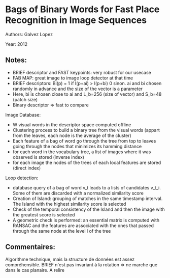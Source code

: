 # Bags of Binary Words for Fast Place Recognition in Image Sequences

Authors: Galvez Lopez

Year: 2012

Notes:
---
* BRIEF descriptor and FAST keypoints: very robust for our usecase 
* FAB MAP: great image to image loop detector at that time
* BRIEF descriptors: Bi(p) = 1 if I(p+ai) > I(p+bi) 0 sinon. ai and bi chosen randomly in advance and the size of the vector is a parameter
* Here, bi is chosen close to ai and L_b=256 (size of vector) and S_b=48 (patch size)
* Binary descriptor => fast to compare

Image Database:
* W visual words in the descriptor space computed offline
* Clustering process to build a binary tree from the visual words (appart from the leaves, each node is the average of the cluster)
* Each feature of a bag of word go through the tree from top to leaves going through the nodes that minimizes its hamming distance
* for each word in the vocabulary tree, a list of images where it was observed is stored (inverse index)
* for each image the nodes of the trees of each local features are stored (direct index)

Loop detection:
* database query of a bag of word v_t leads to a lists of candidates v_t_i. Some of them are discarded with a normalized similarity score
* Creation of Island: grouping of matches in the same timestamp interval. The Island with the highest similarity score is selected
* Check of the temporal consistency of the Island and then the image with the greatest score is selected
* A geometric check is performed: an essential matrix is computed with RANSAC and the features are associated with the ones that passed through the same node at the level l of the tree

Commentaires:
---
Algorithme technique, mais la structure de données est assez compréhensible. BRIEF n'est pas invariant à la rotation => ne marche que dans le cas planaire. A relire 
